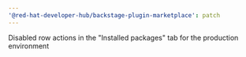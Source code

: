 ```yaml
---
'@red-hat-developer-hub/backstage-plugin-marketplace': patch
---
```


Disabled row actions in the "Installed packages" tab for the production environment
